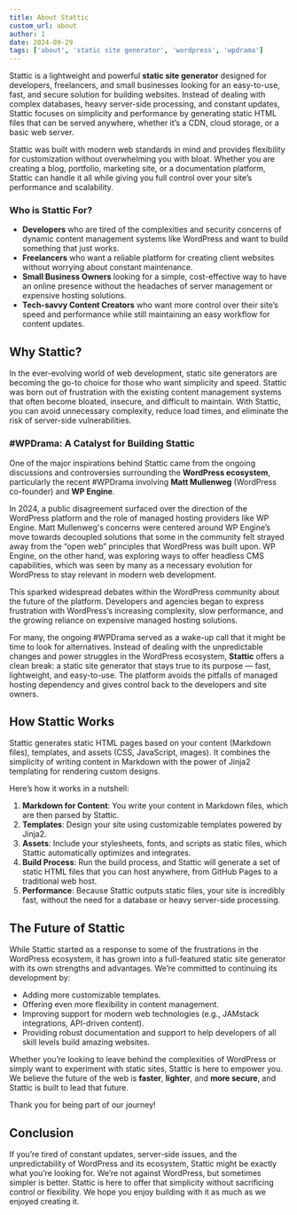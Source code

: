 ```yaml
---
title: About Stattic
custom_url: about
author: 1
date: 2024-09-29
tags: ['about', 'static site generator', 'wordpress', 'wpdrama']
---
```


Stattic is a lightweight and powerful **static site generator** designed for developers, freelancers, and small businesses looking for an easy-to-use, fast, and secure solution for building websites. Instead of dealing with complex databases, heavy server-side processing, and constant updates, Stattic focuses on simplicity and performance by generating static HTML files that can be served anywhere, whether it’s a CDN, cloud storage, or a basic web server.

Stattic was built with modern web standards in mind and provides flexibility for customization without overwhelming you with bloat. Whether you are creating a blog, portfolio, marketing site, or a documentation platform, Stattic can handle it all while giving you full control over your site’s performance and scalability.

### Who is Stattic For?

- **Developers** who are tired of the complexities and security concerns of dynamic content management systems like WordPress and want to build something that just works.
- **Freelancers** who want a reliable platform for creating client websites without worrying about constant maintenance.
- **Small Business Owners** looking for a simple, cost-effective way to have an online presence without the headaches of server management or expensive hosting solutions.
- **Tech-savvy Content Creators** who want more control over their site’s speed and performance while still maintaining an easy workflow for content updates.

## Why Stattic?

In the ever-evolving world of web development, static site generators are becoming the go-to choice for those who want simplicity and speed. Stattic was born out of frustration with the existing content management systems that often become bloated, insecure, and difficult to maintain. With Stattic, you can avoid unnecessary complexity, reduce load times, and eliminate the risk of server-side vulnerabilities.

### #WPDrama: A Catalyst for Building Stattic

One of the major inspirations behind Stattic came from the ongoing discussions and controversies surrounding the **WordPress ecosystem**, particularly the recent #WPDrama involving **Matt Mullenweg** (WordPress co-founder) and **WP Engine**.

In 2024, a public disagreement surfaced over the direction of the WordPress platform and the role of managed hosting providers like WP Engine. Matt Mullenweg's concerns were centered around WP Engine’s move towards decoupled solutions that some in the community felt strayed away from the “open web” principles that WordPress was built upon. WP Engine, on the other hand, was exploring ways to offer headless CMS capabilities, which was seen by many as a necessary evolution for WordPress to stay relevant in modern web development.

This sparked widespread debates within the WordPress community about the future of the platform. Developers and agencies began to express frustration with WordPress’s increasing complexity, slow performance, and the growing reliance on expensive managed hosting solutions. 

For many, the ongoing #WPDrama served as a wake-up call that it might be time to look for alternatives. Instead of dealing with the unpredictable changes and power struggles in the WordPress ecosystem, **Stattic** offers a clean break: a static site generator that stays true to its purpose — fast, lightweight, and easy-to-use. The platform avoids the pitfalls of managed hosting dependency and gives control back to the developers and site owners.

## How Stattic Works

Stattic generates static HTML pages based on your content (Markdown files), templates, and assets (CSS, JavaScript, images). It combines the simplicity of writing content in Markdown with the power of Jinja2 templating for rendering custom designs. 

Here’s how it works in a nutshell:
1. **Markdown for Content**: You write your content in Markdown files, which are then parsed by Stattic.
2. **Templates**: Design your site using customizable templates powered by Jinja2.
3. **Assets**: Include your stylesheets, fonts, and scripts as static files, which Stattic automatically optimizes and integrates.
4. **Build Process**: Run the build process, and Stattic will generate a set of static HTML files that you can host anywhere, from GitHub Pages to a traditional web host.
5. **Performance**: Because Stattic outputs static files, your site is incredibly fast, without the need for a database or heavy server-side processing.

## The Future of Stattic

While Stattic started as a response to some of the frustrations in the WordPress ecosystem, it has grown into a full-featured static site generator with its own strengths and advantages. We’re committed to continuing its development by:
- Adding more customizable templates.
- Offering even more flexibility in content management.
- Improving support for modern web technologies (e.g., JAMstack integrations, API-driven content).
- Providing robust documentation and support to help developers of all skill levels build amazing websites.

Whether you’re looking to leave behind the complexities of WordPress or simply want to experiment with static sites, Stattic is here to empower you. We believe the future of the web is **faster**, **lighter**, and **more secure**, and Stattic is built to lead that future.

Thank you for being part of our journey!

## Conclusion

If you’re tired of constant updates, server-side issues, and the unpredictability of WordPress and its ecosystem, Stattic might be exactly what you’re looking for. We’re not against WordPress, but sometimes simpler is better. Stattic is here to offer that simplicity without sacrificing control or flexibility. We hope you enjoy building with it as much as we enjoyed creating it.


